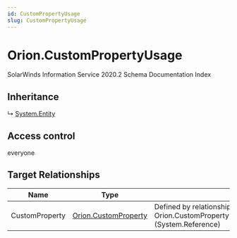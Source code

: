 ```yaml
---
id: CustomPropertyUsage
slug: CustomPropertyUsage
---
```


# Orion.CustomPropertyUsage

SolarWinds Information Service 2020.2 Schema Documentation Index

## Inheritance

↳ [System.Entity](./../System/Entity)

## Access control

everyone

## Target Relationships

| Name | Type | Notes |
| ------ | ------ | ------ |
| CustomProperty | [Orion.CustomProperty](./../Orion/CustomProperty) | Defined by relationship Orion.CustomPropertyReferencesCustomPropertyUsages (System.Reference) |

